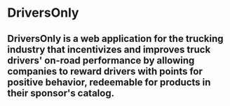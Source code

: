 # DriversOnly

## DriversOnly is a web application for the trucking industry that incentivizes and improves truck drivers' on-road performance by allowing companies to reward drivers with points for positive behavior, redeemable for products in their sponsor's catalog.
